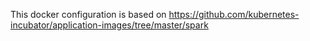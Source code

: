 

This docker configuration is based on
https://github.com/kubernetes-incubator/application-images/tree/master/spark




